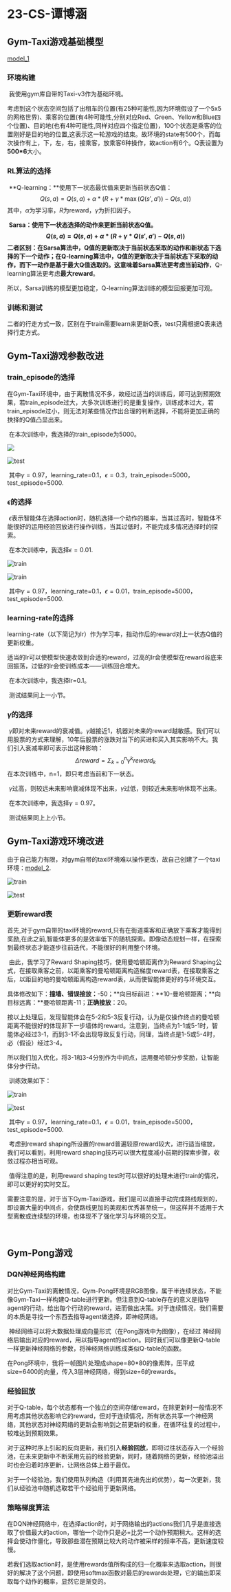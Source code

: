 # 23-CS-谭博涵

## Gym-Taxi游戏基础模型

[model_1](model_1.py)

### 环境构建

​	我使用gym库自带的Taxi-v3作为基础环境。

​	考虑到这个状态空间包括了出租车的位置(有25种可能性,因为环境假设了一个5x5的网格世界)、乘客的位置(有4种可能性,分别对应Red、Green、Yellow和Blue四个位置)、目的地(也有4种可能性,同样对应四个指定位置)，100个状态是乘客的位置刚好是目的地的位置,这表示这一轮游戏的结束。故环境的state有500个，而每次操作有上，下，左，右，接乘客，放乘客6种操作，故action有6个。Q表设置为**500*6**大小。

### RL算法的选择

​	**Q-learning：**使用下一状态最优值来更新当前状态Q值：
$$
Q(s,a)=Q(s,a)+\alpha*(R+\gamma*\max(Q(s',a'))-Q(s,a))
$$
​		其中，$\alpha$为学习率，$R$为reward，$\gamma$为折扣因子。

​	**Sarsa：**使用下一状态选择的动作来更新当前状态Q值。
$$
Q(s,a)=Q(s,a)+\alpha*(R+\gamma*Q(s',a')-Q(s,a))
$$
​	二者区别：在Sarsa算法中，Q值的更新取决于当前状态采取的动作和新状态下选择的下一个动作；在Q-learning算法中，Q值的更新取决于当前状态下采取的动作，而下一动作是基于最大Q值选取的。这意味着Sarsa算法更考虑**当前动作**，Q-learning算法更考虑**最大reward**。

​	所以，Sarsa训练的模型更加稳定，Q-learning算法训练的模型回报更加可观。

### 训练和测试

​	二者的行走方式一致，区别在于train需要learn来更新Q表，test只需根据Q表来选择行走方式。

## Gym-Taxi游戏参数改进

### train_episode的选择

​	在Gym-Taxi环境中，由于离散情况不多，故经过适当的训练后，即可达到预期效果，若train_episode过大，大多次训练进行的是重复操作，训练成本过大，若train_episode过小，则无法对某些情况作出合理的判断选择，不能将更加正确的抉择的Q值凸显出来。

​	在本次训练中，我选择的train_episode为5000。

![](.\level-1\train.png)

![test](.\level-1\test.png)

​	其中$\gamma=0.97$，learning_rate=0.1，$\epsilon=0.3$，train_episode=5000，test_episode=5000.

### $\epsilon$的选择

​	$\epsilon$表示智能体在选择action时，随机选择一个动作的概率，当其过高时，智能体不能很好的运用经验回放进行操作训练，当其过低时，不能完成多情况选择时的探索。

​	在本次训练中，我选择$\epsilon=0.01$.

![train](.\level-2\train.png)

![train](.\level-2\test.png)

​	其中$\gamma=0.97$，learning_rate=0.1，$\epsilon=0.01$，train_episode=5000，test_episode=5000.

### learning-rate的选择

​	learning-rate（以下简记为lr）作为学习率，指动作后的reward对上一状态Q值的更新权重。

适当的lr可以使模型快速收敛到合适的reward，过高的lr会使模型在reward谷底来回振荡，过低的lr会使训练成本——训练回合增大。

​	在本次训练中，我选择lr=0.1。

​	测试结果同上一小节。

### $\gamma$的选择

​	$\gamma$即对未来reward的衰减值。$\gamma$越接近1，机器对未来的reward越敏感。我们可以用股票的方式来理解，10年后股票的涨跌对当下的买进和买入其实影响不大。我们引入衰减率即可表示出这种影响：
$$
\Delta reward=\Sigma_{k=0}^{n}\gamma^{k}reward_k
$$
​	在本次训练中，n=1，即只考虑当前和下一状态。

​	$\gamma$过高，则较远未来影响衰减体现不出来，$\gamma$过低，则较近未来影响体现不出来。

​	在本次训练中，我选择$\gamma=0.97$。

​	测试结果同上上小节。

## Gym-Taxi游戏环境改进

​	由于自己能力有限，对gym自带的taxi环境难以操作更改，故自己创建了一个taxi环境：[model_2](model_2.py).

![train](.\level-3\train.png)

![test](.\level-3\test.png)

### 更新reward表

​	首先,对于gym自带的taxi环境的reward,只有在街道乘客和正确放下乘客才能得到奖励,在此之前,智能体更多的是效率低下的随机探索。即像动态规划一样，在探索到最终状态才能逐步往前迭代，不能很好的利用整个环境。

​	由此，我学习了Reward Shaping技巧，使用曼哈顿距离作为Reward Shaping公式，在接取乘客之前，以距乘客的曼哈顿距离构造梯度reward表，在接取乘客之后，以距目的地的曼哈顿距离构造reward表，从而使智能体更好的与环境交互。

​	具体修改如下：**撞墙、错误接放：**-50；**向目标前进：**10-曼哈顿距离；**向目标远离：**曼哈顿距离-11；**正确接放**：20。

​	按以上处理后，发现智能体会在5-2和5-3反复行动，认为是仅操作终点的曼哈顿距离不能很好的体现非下一步墙体的reward。注意到，当终点为1-1或5-1时，智能体必经过3-1，而到3-1不会出现导致反复行动，同理，当终点是1-5或5-4时，必（假设）经过3-4。

​	所以我们加入优化，将3-1和3-4分别作为中间点，运用曼哈顿分步奖励，让智能体分步行动。

​	训练效果如下：

![train](.\level-4\train.png)

![test](.\level-4\test.png)

​	其中$\gamma=0.97$，learning_rate=0.1，$\epsilon=0.01$，train_episode=5000，test_episode=5000.	

​	考虑到reward shaping所设置的reward普遍较原reward较大，进行适当缩放，我们可以看到，利用reward shaping技巧可以很大程度减小前期的探索步骤，收敛过程亦相当可观。

​	值得注意的是，利用reward shaping test时可以很好的处理未进行train的情况，即可以更好的实时交互。

​	需要注意的是，对于当下Gym-Taxi游戏，我们是可以直接手动完成路线规划的，即设置大量的中间点，会使路线更加的美观和优秀甚至统一，但这样并不适用于大型离散或连续型的环境，也体现不了强化学习与环境的交互。

​	

## Gym-Pong游戏

### DQN神经网络构建

​	对比Gym-Taxi的离散情况，Gym-Pong环境是RGB图像，属于半连续状态，不能像Gym-Taxi一样构建Q-table进行更新。但注意到Q-table存在的意义是指导agent的行动，给出每个行动的reward，进而做出决策。对于连续情况，我们需要的本质是寻找一个东西去指导agent做选择，即神经网络。

​	神经网络可以将大数据处理成向量形式（在Pong游戏中为图像），在经过 神经网络后输出对应的reward，用以指导agent的action。同时我们可以像更新Q-table一样更新神经网络的参数，将神经网络训练成类似Q-table的函数。

​	在Pong环境中，我将一帧图片处理成shape=80*80的像素阵，压平成size=6400的向量，传入3层神经网络，得到size=6的rewards。

### 经验回放

​	对于Q-table，每个状态都有一个独立的空间存储reward，在除更新时一般情况不用考虑其他状态影响它的reward，但对于连续情况，所有状态共享一个神经网络，其他状态对神经网络的更新会影响到之前更新的权重，在循环往复的过程中，较难达到预期效果。

​	对于这种时序上引起的反向更新，我们引入**经验回放**，即将过往状态存入一个经验池，在未来更新中不断采用先前的经验更新，同时，随着网络的更新，经验池溢出时也会沿着时序更新，让网络总体上趋于最优。

​	对于一个经验池，我们使用队列构造（利用其先进先出的优势），每一次更新，我们从经验池中随机选取若干个经验用于更新网络。

### 策略梯度算法

​	在DQN神经网络中，在选择action时，对于网络输出的actions我们几乎是直接选取了价值最大的action，哪怕一个动作只是必=比另一个动作预期稍大。这样的选择会使动作僵化，导致那些潜在预期比较大的动作被采样的频率不高，更新速度较慢。

​	若我们选取action时，是使用rewards值所构成的归一化概率来选取action，则很好的解决了这个问题，即使用softmax函数对最后的rewards处理，它的输出即采取每个动作的概率，显然它是渐变的。

​	




























